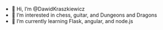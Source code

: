 - 👋 Hi, I’m @DawidKraszkiewicz
- 👀 I’m interested in chess, guitar, and Dungeons and Dragons 
- 🌱 I’m currently learning Flask, angular, and node.js



